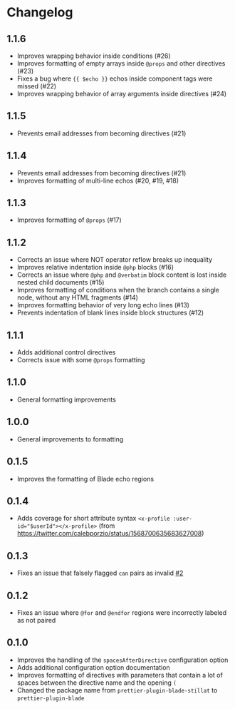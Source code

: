 # Changelog

## 1.1.6

- Improves wrapping behavior inside conditions (#26)
- Improves formatting of empty arrays inside `@props` and other directives (#23)
- Fixes a bug where `{{ $echo }}` echos inside component tags were missed (#22)
- Improves wrapping behavior of array arguments inside directives (#24)

## 1.1.5

- Prevents email addresses from becoming directives (#21)

## 1.1.4

- Prevents email addresses from becoming directives (#21)
- Improves formatting of multi-line echos (#20, #19, #18)

## 1.1.3

- Improves formatting of `@props` (#17)

## 1.1.2

- Corrects an issue where NOT operator reflow breaks up inequality
- Improves relative indentation inside `@php` blocks (#16)
- Corrects an issue where `@php` and `@verbatim` block content is lost inside nested child documents (#15)
- Improves formatting of conditions when the branch contains a single node, without any HTML fragments (#14)
- Improves formatting behavior of very long echo lines (#13)
- Prevents indentation of blank lines inside block structures (#12)

## 1.1.1

- Adds additional control directives
- Corrects issue with some `@props` formatting

## 1.1.0

- General formatting improvements

## 1.0.0

- General improvements to formatting

## 0.1.5

- Improves the formatting of Blade echo regions

## 0.1.4

- Adds coverage for short attribute syntax `<x-profile :user-id="$userId"></x-profile>` (from https://twitter.com/calebporzio/status/1568700635683627008)

## 0.1.3

- Fixes an issue that falsely flagged `can` pairs as invalid [#2](https://github.com/Stillat/blade-parser-typescript/issues/2)

## 0.1.2

- Fixes an issue where `@for` and `@endfor` regions were incorrectly labeled as not paired

## 0.1.0

- Improves the handling of the `spacesAfterDirective` configuration option
- Adds additional configuration option documentation
- Improves formatting of directives with parameters that contain a lot of spaces between the directive name and the opening `(`
- Changed the package name from `prettier-plugin-blade-stillat` to `prettier-plugin-blade`
